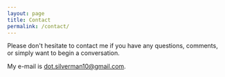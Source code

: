 ```yaml
---
layout: page
title: Contact
permalink: /contact/
---
```


Please don't hesitate to contact me if you have any questions, comments, or simply want to begin a conversation.

My e-mail is [dot.silverman10@gmail.com](mailto:dot.silverman10@gmail.com).

